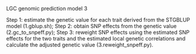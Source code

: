 LGC genomic prediction model 3

  Step 1: estimate the genetic value for each trait derived from the STGBLUP model (1.gblup.sh); Step 2: obtain SNP effects from the genetic value (2.gc_to_snpeff.py); Step 3: reweight SNP effects using the estimated SNP effects for the two traits and the estimated local genetic correlations and calculate the adjusted genetic value (3.reweight_snpeff.py).
